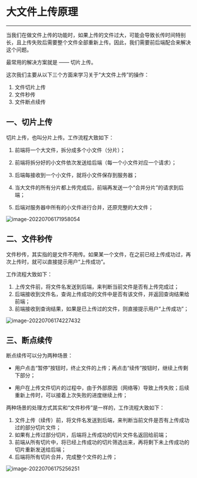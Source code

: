 # 大文件上传原理

---



当我们在做文件上传的功能时，如果上传的文件过大，可能会导致长传时间特别长，且上传失败后需要整个文件全部重新上传。因此，我们需要前后端配合来解决这个问题。

最常用的解决方案就是 —— 切片上传。

这次我们主要从以下三个方面来学习关于“大文件上传”的操作：

1. 文件切片上传
2. 文件秒传
3. 文件断点续传

## 一、切片上传

切片上传，也叫分片上传。工作流程大致如下：

1. 前端将一个大文件，拆分成多个小文件（分片）；

2. 前端将拆分好的小文件依次发送给后端（每一个小文件对应一个请求）；

3. 后端每接收到一个小文件，就将小文件保存到服务器；

4. 当大文件的所有分片都上传完成后，前端再发送一个“合并分片”的请求到后端；

5. 后端对服务器中所有的小文件进行合并，还原完整的大文件；

    

![image-20220706171958054](https://woniumd.oss-cn-hangzhou.aliyuncs.com/web/jianglan/202207061719098.png)

## 二、文件秒传

文件秒传，其实指的是文件不用传。如果某一个文件，在之前已经上传成功过，再次上传时，就可以直接提示用户“上传成功”。

工作流程大致如下：

1. 上传文件前，将文件名发送到后端，来判断当前文件是否有上传完成过；
2. 后端接收到文件名，查询上传成功的文件中是否有该文件，并返回查询结果给前端；
3. 前端接收到查询结果，如果是已上传过的文件，则直接提示用户“上传成功”；

![image-20220706174227432](https://woniumd.oss-cn-hangzhou.aliyuncs.com/web/jianglan/202207061742457.png)

## 三、断点续传

断点续传可以分为两种场景：

- 用户点击“暂停”按钮时，终止文件的上传；再点击“续传”按钮时，继续上传剩下部分；

- 用户在上传文件切片的过程中，由于外部原因（网络等）导致上传失败；后续重新上传时，可以接着上次失败的进度继续上传；

两种场景的处理方式其实和“文件秒传”是一样的，工作流程大致如下：

1. 文件上传（续传）前，将文件名发送到后端，来判断当前文件是否有上传成功过的部分切片文件；
2. 如果有上传过部分切片，后端将上传成功的切片文件名返回给前端；
3. 前端从所有切片中，将已经上传成功的切片筛选出来，再将剩下未上传成功的切片重新发送给后端；
4. 后端将所有切片合并，完成整个文件的上传；

![image-20220706175256251](https://woniumd.oss-cn-hangzhou.aliyuncs.com/web/jianglan/202207061752274.png)

